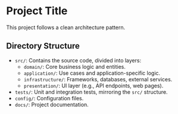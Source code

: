 # Project Title

This project follows a clean architecture pattern.

## Directory Structure

- `src/`: Contains the source code, divided into layers:
    - `domain/`: Core business logic and entities.
    - `application/`: Use cases and application-specific logic.
    - `infrastructure/`: Frameworks, databases, external services.
    - `presentation/`: UI layer (e.g., API endpoints, web pages).
- `tests/`: Unit and integration tests, mirroring the `src/` structure.
- `config/`: Configuration files.
- `docs/`: Project documentation.
